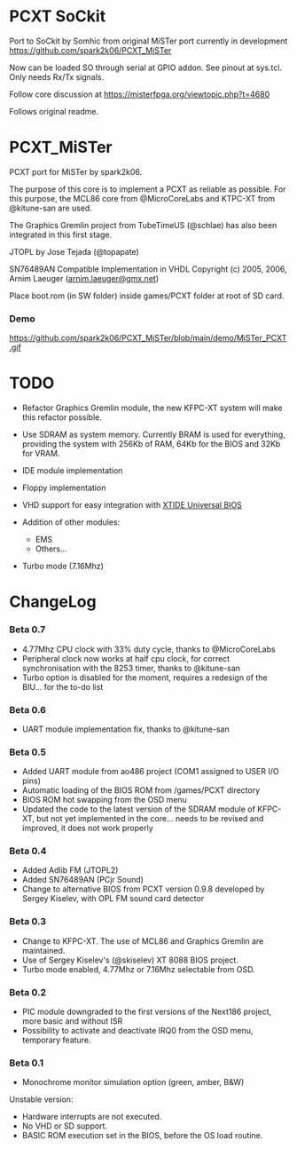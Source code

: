 # PCXT SoCkit

Port to SoCkit by Somhic from original MiSTer port currently in development  https://github.com/spark2k06/PCXT_MiSTer

Now can be loaded SO through serial at GPIO addon. See pinout at sys.tcl.  Only needs Rx/Tx signals.

Follow core discussion at https://misterfpga.org/viewtopic.php?t=4680

Follows original readme.

# PCXT_MiSTer

PCXT port for MiSTer by spark2k06.

The purpose of this core is to implement a PCXT as reliable as possible. For this purpose, the MCL86 core from @MicroCoreLabs and KTPC-XT from @kitune-san are used.

The Graphics Gremlin project from TubeTimeUS (@schlae) has also been integrated in this first stage.

JTOPL by Jose Tejada (@topapate)

SN76489AN Compatible Implementation in VHDL Copyright (c) 2005, 2006, Arnim Laeuger (arnim.laeuger@gmx.net)

Place boot.rom (in SW folder) inside games/PCXT folder at root of SD card.

### Demo

https://github.com/spark2k06/PCXT_MiSTer/blob/main/demo/MiSTer_PCXT.gif

# TODO

* Refactor Graphics Gremlin module, the new KFPC-XT system will make this refactor possible.
* Use SDRAM as system memory. Currently BRAM is used for everything, providing the system with 256Kb of RAM, 64Kb for the BIOS and 32Kb for VRAM.
* IDE module implementation
* Floppy implementation
* VHD support for easy integration with [XTIDE Universal BIOS](https://www.xtideuniversalbios.org/)
* Addition of other modules:
    * EMS    
    * Others...

* Turbo mode (7.16Mhz)

# ChangeLog

### Beta 0.7

* 4.77Mhz CPU clock with 33% duty cycle, thanks to @MicroCoreLabs
* Peripheral clock now works at half cpu clock, for correct synchronisation with the 8253 timer, thanks to @kitune-san
* Turbo option is disabled for the moment, requires a redesign of the BIU... for the to-do list

### Beta 0.6

* UART module implementation fix, thanks to @kitune-san

### Beta 0.5

* Added UART module from ao486 project (COM1 assigned to USER I/O pins)
* Automatic loading of the BIOS ROM from /games/PCXT directory
* BIOS ROM hot swapping from the OSD menu
* Updated the code to the latest version of the SDRAM module of KFPC-XT, but not yet implemented in the core... needs to be revised and improved, it does not work properly

### Beta 0.4

* Added Adlib FM (JTOPL2)
* Added SN76489AN (PCjr Sound)
* Change to alternative BIOS from PCXT version 0.9.8 developed by Sergey Kiselev, with OPL FM sound card detector

### Beta 0.3

* Change to KFPC-XT. The use of MCL86 and Graphics Gremlin are maintained.
* Use of Sergey Kiselev's (@skiselev) XT 8088 BIOS project.
* Turbo mode enabled, 4.77Mhz or 7.16Mhz selectable from OSD.

### Beta 0.2

* PIC module downgraded to the first versions of the Next186 project, more basic and without ISR
* Possibility to activate and deactivate IRQ0 from the OSD menu, temporary feature.

### Beta 0.1

* Monochrome monitor simulation option (green, amber, B&W)

Unstable version:

* Hardware interrupts are not executed.
* No VHD or SD support.
* BASIC ROM execution set in the BIOS, before the OS load routine.
